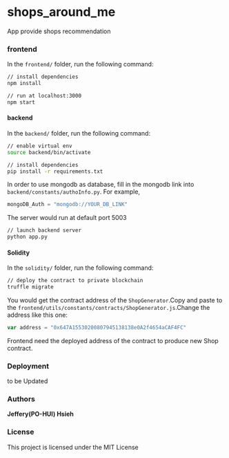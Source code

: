 # shops_around_me
App provide shops recommendation

### frontend

In the `frontend/` folder, run the following command:

``` bash
// install dependencies
npm install

// run at localhost:3000
npm start
```

#### backend

In the `backend/` folder, run the following command:

``` bash
// enable virtual env
source backend/bin/activate

// install dependencies
pip install -r requirements.txt
```

In order to use mongodb as database, fill in the mongodb link into `backend/constants/authoInfo.py`.
For example,
``` python
mongoDB_Auth = "mongodb://YOUR_DB_LINK"
```

The server would run at default port 5003
``` bash
// launch backend server
python app.py
```

#### Solidity

In the `solidity/` folder, run the following command:

``` bash
// deploy the contract to private blockchain
truffle migrate
```

You would get the contract address of the `ShopGenerator`.Copy and paste to the `frontend/utils/constants/contracts/ShopGenerator.js`.Change the address like this one:

``` javascript
var address = "0x647A15530200807945138138e0A2f4654aCAF4FC"
```

Frontend need the deployed address of the contract to produce new Shop contract.

### Deployment

to be Updated


### Authors

**Jeffery(PO-HUI) Hsieh**

### License

This project is licensed under the MIT License


